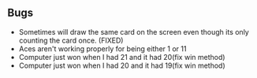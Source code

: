 ## Bugs

*  Sometimes will draw the same card on the screen even though its only counting
   the card once. (FIXED)
*  Aces aren't working properly for being either 1 or 11
*  Computer just won when I had 21 and it had 20(fix win method) 
*  Computer just won when I had 20 and it had 19(fix win method) 

